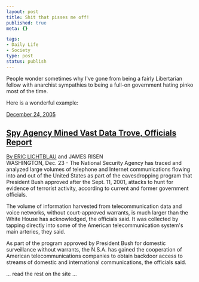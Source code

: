 ```yaml
--- 
layout: post
title: Shit that pisses me off!
published: true
meta: {}

tags: 
- Daily Life
- Society
type: post
status: publish
---
```

People wonder sometimes why I've gone from being a fairly Libertarian fellow with anarchist sympathies to being a full-on government hating pinko most of the time.

Here is a wonderful example:

<a href="http://www.nytimes.com/2005/12/24/politics/24spy.html" />

<a href="http://www.nytimes.com/2005/12/24/politics/24spy.html"> </a><a href="http://www.nytimes.com/2005/12/24/politics/24spy.html">  </a>
<div class="timestamp"><a href="http://www.nytimes.com/2005/12/24/politics/24spy.html">December 24, 2005</a></div>
<a href="http://www.nytimes.com/2005/12/24/politics/24spy.html"> </a>
<h2><a href="http://www.nytimes.com/2005/12/24/politics/24spy.html">Spy Agency Mined Vast Data Trove, Officials Report</a></h2>
<a href="http://www.nytimes.com/2005/12/24/politics/24spy.html"> </a>
<div class="byline"><a href="http://www.nytimes.com/2005/12/24/politics/24spy.html">By </a><a title="More Articles by Eric Lichtblau" href="http://query.nytimes.com/search/query?ppds=bylL&v1=ERIC%20LICHTBLAU&fdq=19960101&td=sysdate&sort=newest&ac=ERIC%20LICHTBLAU&inline=nyt-per">ERIC LICHTBLAU</a> and JAMES RISEN</div>
WASHINGTON, Dec. 23 - The National Security Agency has traced and analyzed large volumes of telephone and Internet communications flowing into and out of the United States as part of the eavesdropping program that President Bush approved after the Sept. 11, 2001, attacks to hunt for evidence of terrorist activity, according to current and former government officials.

The volume of information harvested from telecommunication data and voice networks, without court-approved warrants, is much larger than the White House has acknowledged, the officials said. It was collected by tapping directly into some of the American telecommunication system's main arteries, they said.

As part of the program approved by President Bush for domestic surveillance without warrants, the N.S.A. has gained the cooperation of American telecommunications companies to obtain backdoor access to streams of domestic and international communications, the officials said.

... read the rest on the site ...
